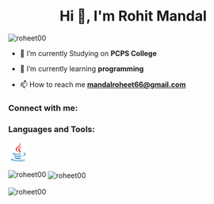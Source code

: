 <h1 align="center">Hi 👋, I'm Rohit Mandal</h1>
<p align="left"> <img src="https://komarev.com/ghpvc/?username=roheet00&label=Profile%20views&color=0e75b6&style=flat" alt="roheet00" /> </p>

- 🔭 I’m currently Studying on **PCPS College**

- 🌱 I’m currently learning **programming**

- 📫 How to reach me **mandalroheet66@gmail.com**

<h3 align="left">Connect with me:</h3>
<p align="left">
</p>

<h3 align="left">Languages and Tools:</h3>
<p align="left"> <a href="https://www.java.com" target="_blank" rel="noreferrer"> <img src="https://raw.githubusercontent.com/devicons/devicon/master/icons/java/java-original.svg" alt="java" width="40" height="40"/> </a> </p>

<p><img align="left" src="https://github-readme-stats.vercel.app/api/top-langs?username=roheet00&show_icons=true&locale=en&layout=compact" alt="roheet00" /></p>

<p>&nbsp;<img align="center" src="https://github-readme-stats.vercel.app/api?username=roheet00&show_icons=true&locale=en" alt="roheet00" /></p>

<p><img align="center" src="https://github-readme-streak-stats.herokuapp.com/?user=roheet00&" alt="roheet00" /></p>
